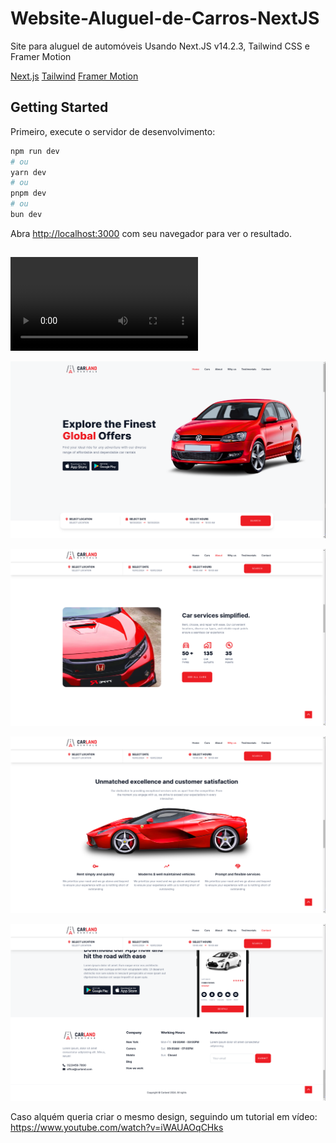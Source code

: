 # Website-Aluguel-de-Carros-NextJS

Site para aluguel de automóveis Usando Next.JS v14.2.3, Tailwind CSS e Framer Motion

[Next.js](https://nextjs.org/)
[Tailwind](https://tailwindcss.com/)
[Framer Motion](https://www.framer.com/motion/)

## Getting Started

Primeiro, execute o servidor de desenvolvimento:

```bash
npm run dev
# ou
yarn dev
# ou
pnpm dev
# ou
bun dev
```

Abra [http://localhost:3000](http://localhost:3000) com seu navegador para ver o resultado.

##

<video controls src="apresentacao.mp4" title="Title"></video>

![alt text](image.png)

![alt text](image-1.png)

![alt text](image-2.png)

![alt text](image-3.png)


Caso alquém queria criar o mesmo design, seguindo um tutorial em vídeo: https://www.youtube.com/watch?v=iWAUAOqCHks
